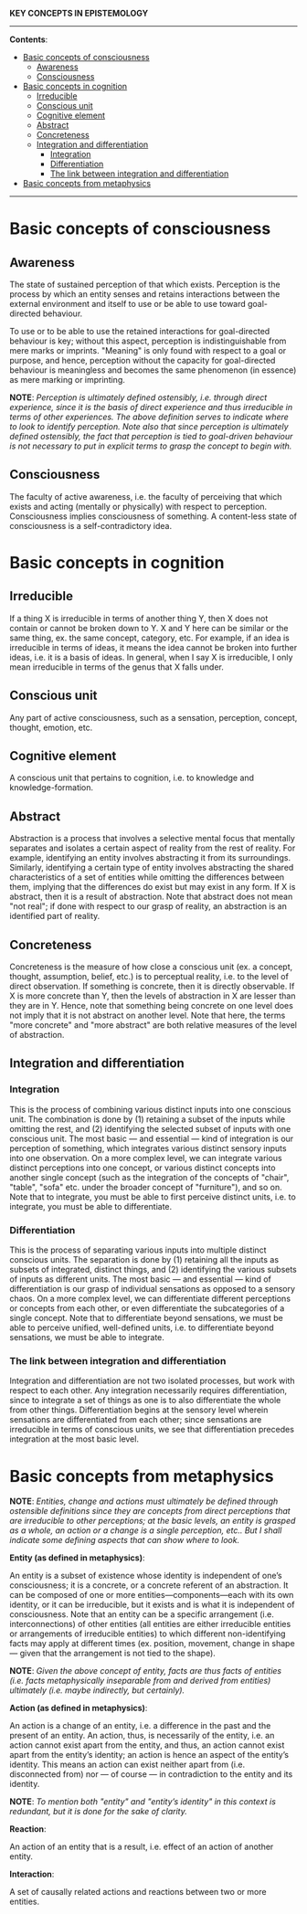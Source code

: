 **KEY CONCEPTS IN EPISTEMOLOGY**

---

**Contents**:

- [Basic concepts of consciousness](#basic-concepts-of-consciousness)
  - [Awareness](#awareness)
  - [Consciousness](#consciousness)
- [Basic concepts in cognition](#basic-concepts-in-cognition)
  - [Irreducible](#irreducible)
  - [Conscious unit](#conscious-unit)
  - [Cognitive element](#cognitive-element)
  - [Abstract](#abstract)
  - [Concreteness](#concreteness)
  - [Integration and differentiation](#integration-and-differentiation)
    - [Integration](#integration)
    - [Differentiation](#differentiation)
    - [The link between integration and differentiation](#the-link-between-integration-and-differentiation)
- [Basic concepts from metaphysics](#basic-concepts-from-metaphysics)

---

# Basic concepts of consciousness
## Awareness
The state of sustained perception of that which exists. Perception is the process by which an entity senses and retains interactions between the external environment and itself to use or be able to use toward goal-directed behaviour.

To use or to be able to use the retained interactions for goal-directed behaviour is key; without this aspect, perception is indistinguishable from mere marks or imprints. "Meaning" is only found with respect to a goal or purpose, and hence, perception without the capacity for goal-directed behaviour is meaningless and becomes the same phenomenon (in essence) as mere marking or imprinting.

**NOTE**: _Perception is ultimately defined ostensibly, i.e. through direct experience, since it is the basis of direct experience and thus irreducible in terms of other experiences. The above definition serves to indicate where to look to identify perception. Note also that since perception is ultimately defined ostensibly, the fact that perception is tied to goal-driven behaviour is not necessary to put in explicit terms to grasp the concept to begin with._

## Consciousness
The faculty of active awareness, i.e. the faculty of perceiving that which exists and acting (mentally or physically) with respect to perception. Consciousness implies consciousness of something. A content-less state of consciousness is a self-contradictory idea.

# Basic concepts in cognition
## Irreducible
If a thing X is irreducible in terms of another thing Y, then X does not contain or cannot be broken down to Y. X and Y here can be similar or the same thing, ex. the same concept, category, etc. For example, if an idea is irreducible in terms of ideas, it means the idea cannot be broken into further ideas, i.e. it is a basis of ideas. In general, when I say X is irreducible, I only mean irreducible in terms of the genus that X falls under.

## Conscious unit
Any part of active consciousness, such as a sensation, perception, concept, thought, emotion, etc.

## Cognitive element
A conscious unit that pertains to cognition, i.e. to knowledge and knowledge-formation.

## Abstract
Abstraction is a process that involves a selective mental focus that mentally separates and isolates a certain aspect of reality from the rest of reality.  For example, identifying an entity involves abstracting it from its surroundings. Similarly, identifying a certain type of entity involves abstracting the shared characteristics of a set of entities while omitting the differences between them, implying that the differences do exist but may exist in any form. If X is abstract, then it is a result of abstraction. Note that abstract does not mean "not real"; if done with respect to our grasp of reality, an abstraction is an identified part of reality.

## Concreteness
Concreteness is the measure of how close a conscious unit (ex. a concept, thought, assumption, belief, etc.) is to perceptual reality, i.e. to the level of direct observation. If something is concrete, then it is directly observable. If X is more concrete than Y, then the levels of abstraction in X are lesser than they are in Y. Hence, note that something being concrete on one level does not imply that it is not abstract on another level. Note that here, the terms "more concrete" and "more abstract" are both relative measures of the level of abstraction.

## Integration and differentiation
### Integration
This is the process of combining various distinct inputs into one conscious unit. The combination is done by (1) retaining a subset of the inputs while omitting the rest, and (2) identifying the selected subset of inputs with one conscious unit. The most basic — and essential — kind of integration is our perception of something, which integrates various distinct sensory inputs into one observation. On a more complex level, we can integrate various distinct perceptions into one concept, or various distinct concepts into another single concept (such as the integration of the concepts of "chair", "table", "sofa" etc. under the broader concept of "furniture"), and so on. Note that to integrate, you must be able to first perceive distinct units, i.e. to integrate, you must be able to differentiate.

### Differentiation
This is the process of separating various inputs into multiple distinct conscious units. The separation is done by (1) retaining all the inputs as subsets of integrated, distinct things, and (2) identifying the various subsets of inputs as different units. The most basic — and essential — kind of differentiation is our grasp of individual sensations as opposed to a sensory chaos. On a more complex level, we can differentiate different perceptions or concepts from each other, or even differentiate the subcategories of a single concept. Note that to differentiate beyond sensations, we must be able to perceive unified, well-defined units, i.e. to differentiate beyond sensations, we must be able to integrate.

### The link between integration and differentiation
Integration and differentiation are not two isolated processes, but work with respect to each other. Any integration necessarily requires differentiation, since to integrate a set of things as one is to also differentiate the whole from other things. Differentiation begins at the sensory level wherein sensations are differentiated from each other; since sensations are irreducible in terms of conscious units, we see that differentiation precedes integration at the most basic level.

# Basic concepts from metaphysics

**NOTE**: _Entities, change and actions must ultimately be defined through ostensible definitions since they are concepts from direct perceptions that are irreducible to other perceptions; at the basic levels, an entity is grasped as a whole, an action or a change is a single perception, etc.. But I shall indicate some defining aspects that can show where to look._

**Entity (as defined in metaphysics)**:

An entity is a subset of existence whose identity is independent of one’s consciousness; it is a concrete, or a concrete referent of an abstraction. It can be composed of one or more entities—components—each with its own identity, or it can be irreducible, but it exists and is what it is independent of consciousness. Note that an entity can be a specific arrangement (i.e. interconnections) of other entities (all entities are either irreducible entities or arrangements of irreducible entities) to which different non-identifying facts may apply at different times (ex. position, movement, change in shape — given that the arrangement is not tied to the shape).

**NOTE**: _Given the above concept of entity, facts are thus facts of entities (i.e. facts metaphysically inseparable from and derived from entities) ultimately (i.e. maybe indirectly, but certainly)._

**Action (as defined in metaphysics)**:

An action is a change of an entity, i.e. a difference in the past and the present of an entity. An action, thus, is necessarily of the entity, i.e. an action cannot exist apart from the entity, and thus, an action cannot exist apart from the entity’s identity; an action is hence an aspect of the entity’s identity. This means an action can exist neither apart from (i.e. disconnected from) nor — of course — in contradiction to the entity and its identity.

**NOTE**: _To mention both "entity" and "entity’s identity" in this context is redundant, but it is done for the sake of clarity._

**Reaction**:

An action of an entity that is a result, i.e. effect of an action of another entity.

**Interaction**:

A set of causally related actions and reactions between two or more entities.